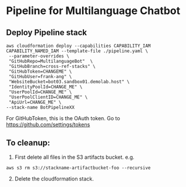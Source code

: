 # Pipeline for Multilanguage Chatbot

## Deploy Pipeline stack


```
aws cloudformation deploy --capabilities CAPABILITY_IAM CAPABILITY_NAMED_IAM --template-file ./pipeline.yaml \
 --parameter-overrides \
 "GitHubRepo=MultilanguageBot"  \
 "GitHubBranch=cross-ref-stacks" \
 "GitHubToken=CHANGEME" \
 "GitHubUser=frank-ang" \
 "WebsiteBucket=bot03.sandbox01.demolab.host" \
 "IdentityPoolId=CHANGE_ME" \
 "UserPoolId=CHANGE_ME" \
 "UserPoolClientID=CHANGE_ME" \
 "ApiUrl=CHANGE_ME" \
--stack-name BotPipelineXX
```
For GitHubToken, this is the OAuth token. Go to https://github.com/settings/tokens 



## To cleanup:

1. First delete all files in the S3 artifacts bucket. 
e.g. 
```
aws s3 rm s3://stackname-artifactbucket-foo --recursive
```

2. Delete the cloudformation stack.